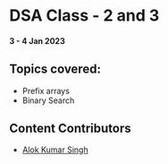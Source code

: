 # DSA Class - 2 and 3

#### 3 - 4 Jan 2023

## Topics covered:
 - Prefix arrays
 - Binary Search

## Content Contributors

* [Alok Kumar Singh](https://github.com/akstron)